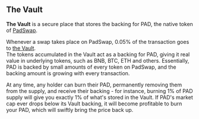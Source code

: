 ## The Vault

**The Vault** is a secure place that stores the backing for PAD, the native token of [PadSwap](padswap.md).

Whenever a swap takes place on PadSwap, 0.05% of the transaction goes to [the Vault](https://dapps.padswap.exchange/vault).  
The tokens accumulated in the Vault act as a backing for PAD, giving it real value in underlying tokens, such as BNB, BTC, ETH and others. Essentially, PAD is backed by small amounts of every token on PadSwap, and the backing amount is growing with every transaction.

At any time, any holder can burn their PAD, permanently removing them from the supply, and receive their backing - for instance, burning 1% of PAD supply will give you exactly 1% of what's stored in the Vault.
If PAD's market cap ever drops below its Vault backing, it will become profitable to burn your PAD, which will swiftly bring the price back up.
